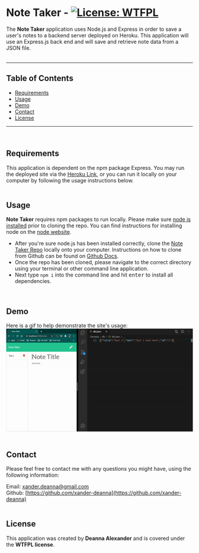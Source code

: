 # **Note Taker** - [![License: WTFPL](https://img.shields.io/badge/License-WTFPL-brightgreen.svg)](http://www.wtfpl.net/about/)
    
The **Note Taker** application uses Node.js and Express in order to save a user's notes to a backend server deployed on Heroku. This application will use an Express.js back end and will save and retrieve note data from a JSON file.
<br>
<br>
<hr>
    
## Table of Contents
* [Requirements](#Requirements)
* [Usage](#Usage)
* [Demo](#Demo)
* [Contact](#Contact)
* [License](#license)
<hr>
<br>
                
## Requirements
This application is dependent on the npm package Express. You may run the deployed site via the [Heroku Link](https://xander-heroku-note-taker.herokuapp.com/), or you can run it locally on your computer by following the usage instructions below.
<br>
<br>
            
## Usage
**Note Taker** requires npm packages to run locally. Please make sure [node is installed](https://nodejs.org/en/download/) prior to cloning the repo. You can find instructions for installing node on the [node website](https://nodejs.org/en/download/).
* After you're sure node.js has been installed correctly, clone the [Note Taker Repo](https://github.com/xander-deanna/note-taker) locally onto your computer. Instructions on how to clone from Github can be found on [Github Docs](https://docs.github.com/en/github/creating-cloning-and-archiving-repositories/cloning-a-repository).
* Once the repo has been cloned, please navigate to the correct directory using your terminal or other command line application.
* Next type <code>npm i</code> into the command line and hit <kbd>enter</kbd> to install all dependencies.
<br>

## Demo
Here is a gif to help demonstrate the site's usage:
<br>
![Demo gif](./Assets/DemoGif.gif)
<br>
<br>
    
## Contact
Please feel free to contact me with any questions you might have, using the following information:
    
Email: [xander.deanna@gmail.com](mailto:xander.deanna@gmail.com)
<br>
Github: [https://github.com/xander-deanna](https://github.com/xander-deanna)
<br>
<br>

## License
This application was created by **Deanna Alexander** and is covered under the **WTFPL license**.
<br>
<br>
